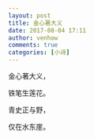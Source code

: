```yaml
---
layout: post
title: 金心著大义
date: 2017-08-04 17:11
author: venhow
comments: true
categories: [小诗]
---
```

金心著大义，

铁笔生莲花。

青史正与野，

仅在水东崖。
